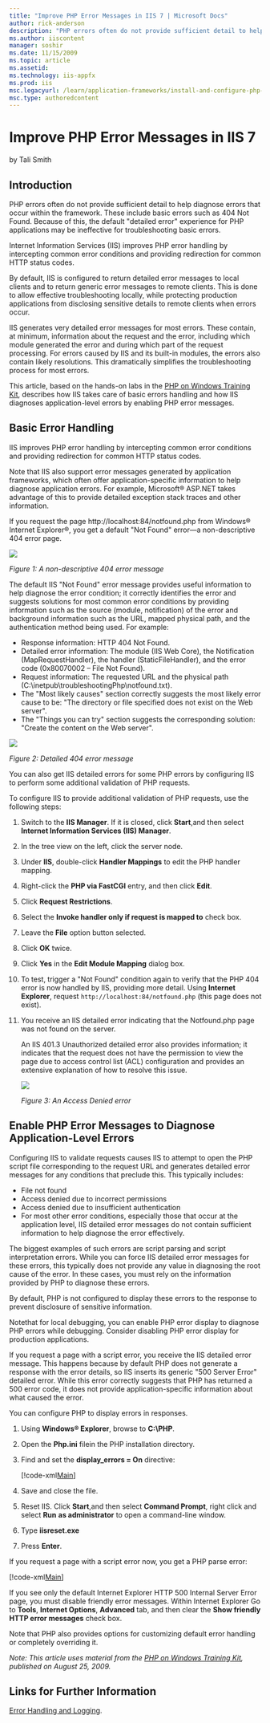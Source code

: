 ```yaml
---
title: "Improve PHP Error Messages in IIS 7 | Microsoft Docs"
author: rick-anderson
description: "PHP errors often do not provide sufficient detail to help diagnose errors that occur within the framework. These include basic errors such as 404 Not Found...."
ms.author: iiscontent
manager: soshir
ms.date: 11/15/2009
ms.topic: article
ms.assetid: 
ms.technology: iis-appfx
ms.prod: iis
msc.legacyurl: /learn/application-frameworks/install-and-configure-php-on-iis/improve-php-error-messages-in-iis-7-and-above
msc.type: authoredcontent
---
```

Improve PHP Error Messages in IIS 7
====================
by Tali Smith

## Introduction

PHP errors often do not provide sufficient detail to help diagnose errors that occur within the framework. These include basic errors such as 404 Not Found. Because of this, the default "detailed error" experience for PHP applications may be ineffective for troubleshooting basic errors.

Internet Information Services (IIS) improves PHP error handling by intercepting common error conditions and providing redirection for common HTTP status codes.

By default, IIS is configured to return detailed error messages to local clients and to return generic error messages to remote clients. This is done to allow effective troubleshooting locally, while protecting production applications from disclosing sensitive details to remote clients when errors occur.

IIS generates very detailed error messages for most errors. These contain, at minimum, information about the request and the error, including which module generated the error and during which part of the request processing. For errors caused by IIS and its built-in modules, the errors also contain likely resolutions. This dramatically simplifies the troubleshooting process for most errors.

This article, based on the hands-on labs in the [PHP on Windows Training Kit](https://www.microsoft.com/downloads/details.aspx?FamilyID=c8498c9b-a85a-4afa-90c0-593d0e4850cb&amp;DisplayLang=en), describes how IIS takes care of basic errors handling and how IIS diagnoses application-level errors by enabling PHP error messages.

## Basic Error Handling

IIS improves PHP error handling by intercepting common error conditions and providing redirection for common HTTP status codes.

Note that IIS also support error messages generated by application frameworks, which often offer application-specific information to help diagnose application errors. For example, Microsoft® ASP.NET takes advantage of this to provide detailed exception stack traces and other information.

If you request the page http://localhost:84/notfound.php from Windows® Internet Explorer®, you get a default "Not Found" error—a non-descriptive 404 error page.

[![](improve-php-error-messages-in-iis-7-and-above/_static/image2.jpg)](improve-php-error-messages-in-iis-7-and-above/_static/image1.jpg)

*Figure 1: A non-descriptive 404 error message*

The default IIS "Not Found" error message provides useful information to help diagnose the error condition; it correctly identifies the error and suggests solutions for most common error conditions by providing information such as the source (module, notification) of the error and background information such as the URL, mapped physical path, and the authentication method being used. For example:

- Response information: HTTP 404 Not Found.
- Detailed error information: The module (IIS Web Core), the Notification (MapRequestHandler), the handler (StaticFileHandler), and the error code (0x80070002 – File Not Found).
- Request information: The requested URL and the physical path (C:\inetpub\troubleshootingPhp\notfound.txt).
- The "Most likely causes" section correctly suggests the most likely error cause to be: "The directory or file specified does not exist on the Web server".
- The "Things you can try" section suggests the corresponding solution: "Create the content on the Web server".

[![](improve-php-error-messages-in-iis-7-and-above/_static/image4.jpg)](improve-php-error-messages-in-iis-7-and-above/_static/image3.jpg)

*Figure 2: Detailed 404 error message*

You can also get IIS detailed errors for some PHP errors by configuring IIS to perform some additional validation of PHP requests.

To configure IIS to provide additional validation of PHP requests, use the following steps:

1. Switch to the **IIS Manager**. If it is closed, click **Start**,and then select **Internet Information Services (IIS) Manager**.
2. In the tree view on the left, click the server node.
3. Under **IIS**, double-click **Handler Mappings** to edit the PHP handler mapping.
4. Right-click the **PHP via FastCGI** entry, and then click **Edit**.
5. Click **Request Restrictions**.
6. Select the **Invoke handler only if request is mapped to** check box.
7. Leave the **File** option button selected.
8. Click **OK** twice.
9. Click **Yes** in the **Edit Module Mapping** dialog box.
10. To test, trigger a "Not Found" condition again to verify that the PHP 404 error is now handled by IIS, providing more detail. Using **Internet Explorer**, request `http://localhost:84/notfound.php` (this page does not exist).
11. You receive an IIS detailed error indicating that the Notfound.php page was not found on the server.  

    An IIS 401.3 Unauthorized detailed error also provides information; it indicates that the request does not have the permission to view the page due to access control list (ACL) configuration and provides an extensive explanation of how to resolve this issue.

    [![](improve-php-error-messages-in-iis-7-and-above/_static/image6.jpg)](improve-php-error-messages-in-iis-7-and-above/_static/image5.jpg)

    *Figure 3: An Access Denied error*

## Enable PHP Error Messages to Diagnose Application-Level Errors

Configuring IIS to validate requests causes IIS to attempt to open the PHP script file corresponding to the request URL and generates detailed error messages for any conditions that preclude this. This typically includes:

- File not found
- Access denied due to incorrect permissions
- Access denied due to insufficient authentication
- For most other error conditions, especially those that occur at the application level, IIS detailed error messages do not contain sufficient information to help diagnose the error effectively.

The biggest examples of such errors are script parsing and script interpretation errors. While you can force IIS detailed error messages for these errors, this typically does not provide any value in diagnosing the root cause of the error. In these cases, you must rely on the information provided by PHP to diagnose these errors.

By default, PHP is not configured to display these errors to the response to prevent disclosure of sensitive information.

Notethat for local debugging, you can enable PHP error display to diagnose PHP errors while debugging. Consider disabling PHP error display for production applications.

If you request a page with a script error, you receive the IIS detailed error message. This happens because by default PHP does not generate a response with the error details, so IIS inserts its generic "500 Server Error" detailed error. While this error correctly suggests that PHP has returned a 500 error code, it does not provide application-specific information about what caused the error.

You can configure PHP to display errors in responses.

1. Using **Windows® Explorer**, browse to **C:\PHP**.
2. Open the **Php.ini** filein the PHP installation directory.
3. Find and set the **display\_errors = On** directive:  

    [!code-xml[Main](improve-php-error-messages-in-iis-7-and-above/samples/sample1.xml)]
4. Save and close the file.
5. Reset IIS. Click **Start**,and then select **Command Prompt**, right click and select **Run** **as administrator** to open a command-line window.
6. Type **iisreset.exe**
7. Press **Enter**.

If you request a page with a script error now, you get a PHP parse error:


[!code-xml[Main](improve-php-error-messages-in-iis-7-and-above/samples/sample2.xml)]


If you see only the default Internet Explorer HTTP 500 Internal Server Error page, you must disable friendly error messages. Within Internet Explorer Go to **Tools**, **Internet Options**, **Advanced** tab, and then clear the **Show friendly HTTP error messages** check box.

Note that PHP also provides options for customizing default error handling or completely overriding it.

*Note: This article uses material from the [PHP on Windows Training Kit](https://www.microsoft.com/downloads/details.aspx?FamilyID=c8498c9b-a85a-4afa-90c0-593d0e4850cb&amp;DisplayLang=en), published on August 25, 2009.*

## Links for Further Information

[Error Handling and Logging](http://www.php.net/errorfunc).